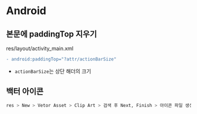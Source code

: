 # Android

## 본문에 paddingTop 지우기
res/layout/activity_main.xml
```diff
- android:paddingTop="?attr/actionBarSize"
```
* `actionBarSize`는 상단 해더의 크기

## 백터 아이콘
```sh
res > New > Vetor Asset > Clip Art > 검색 후 Next, Finish > 아이콘 파일 생성
```
